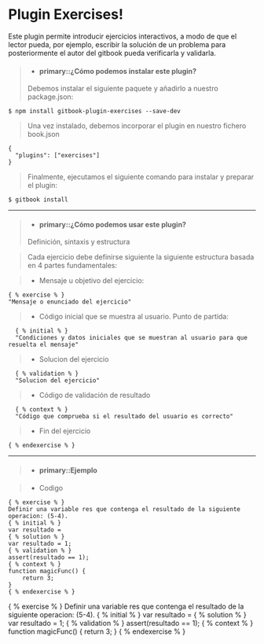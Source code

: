 Plugin Exercises!
===================

Este plugin permite introducir ejercicios interactivos, a modo de que el lector pueda, por ejemplo, escribir la solución de un problema para posteriormente el autor del gitbook pueda verificarla y validarla.

>- #### primary::¿Cómo podemos instalar este plugin?
>
> Debemos instalar el siguiente paquete  y añadirlo a nuestro package.json: 
>
``` $ npm install gitbook-plugin-exercises --save-dev ```

> Una vez instalado, debemos incorporar el plugin en nuestro fichero book.json
>
``` 
{  
  "plugins": ["exercises"]
} 
```

> Finalmente, ejecutamos el siguiente comando para instalar y preparar el plugin:
>
``` $ gitbook install ```

<hr />

>- #### primary::¿Cómo podemos usar este plugin? 
> Definición, sintaxis y estructura

> Cada ejercicio debe definirse siguiente la siguiente estructura basada en 4 partes fundamentales:

> - Mensaje u objetivo del ejercicio:

> 
```
{ % exercise % }
"Mensaje o enunciado del ejercicio"
```


> - Código inicial que se muestra al usuario. Punto de partida:
>
```
  { % initial % }
  "Condiciones y datos iniciales que se muestran al usuario para que resuelta el mensaje"
```
> - Solucion del ejercicio
>
```
  { % validation % }
  "Solucion del ejercicio"
```

> - Código de validación de resultado
>
```
  { % context % }
  "Código que comprueba si el resultado del usuario es correcto"
```

> - Fin del ejercicio
>
```
{ % endexercise % }
```

<hr />

>- #### primary::Ejemplo

>- Codigo
>
```
{ % exercise % }
Definir una variable res que contenga el resultado de la siguiente operacion: (5-4).
{ % initial % }
var resultado =
{ % solution % }
var resultado = 1;
{ % validation % }
assert(resultado == 1);
{ % context % }
function magicFunc() {
    return 3;
}
{ % endexercise % }
```
  
{ % exercise % }
Definir una variable res que contenga el resultado de la siguiente operacion: (5-4).
{ % initial % }
var resultado =
{ % solution % }
var resultado = 1;
{ % validation % }
assert(resultado == 1);
{ % context % }
function magicFunc() {
    return 3;
}
{ % endexercise % }